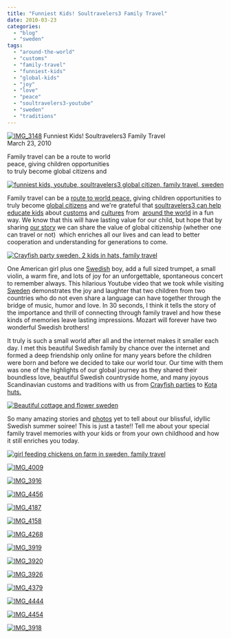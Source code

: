 ```yaml
---
title: "Funniest Kids! Soultravelers3 Family Travel"
date: 2010-03-23
categories: 
  - "blog"
  - "sweden"
tags: 
  - "around-the-world"
  - "customs"
  - "family-travel"
  - "funniest-kids"
  - "global-kids"
  - "joy"
  - "love"
  - "peace"
  - "soultravelers3-youtube"
  - "sweden"
  - "traditions"
---
```


 [![IMG_3148](https://pub-ac94b3f306b24c0dba4238943c97f2e1.r2.dev/6a00e5502a950788330120a96aca51970b.jpg)](https://pub-ac94b3f306b24c0dba4238943c97f2e1.r2.dev/6a00e5502a950788330120a96aca51970b.jpg) Funniest Kids! Soultravelers3 Family Travel  
March 23, 2010

Family travel can be a route to world  
peace, giving children opportunities  
to truly become global citizens and

<!--more-->

[![ funniest kids, youtube, soultravelers3 global citizen, family travel, sweden](https://pub-ac94b3f306b24c0dba4238943c97f2e1.r2.dev/6a00e5502a9507883301310fd1cae7970c.jpg " funniest kids, youtube, soultravelers3 global citizen, family travel, sweden")](https://pub-ac94b3f306b24c0dba4238943c97f2e1.r2.dev/6a00e5502a9507883301310fd1cae7970c.jpg)  

Family travel can be a [route to world peace,](http://www.worldpeacepassport.com/index.html) giving children opportunities to truly become [global citizens](http://www.education.com/magazine/article/Going-Global-Citizens-of-the-World/) and we're grateful that [soultravelers3 can help educate kids](http://soultravelers3new.local/2008/12/sahara-dream.html#more) about [customs](http://soultravelers3new.local/2008/12/little-pilgrims.html#more) and [cultures](http://soultravelers3new.local/2007/08/kalehan-kindred.html#more) from  [around the world](http://soultravelers3new.local/2008/12/where-in-heaven.html#more) in a fun way. We know that this will have lasting value for our child, but hope that by sharing [our story](http://soultravelers3new.local/2009/04/how-to-travel-the-world-as-a-digital-nomad-family.html) we can share the value of global citizenship (whether one can travel or not)  which enriches all our lives and can lead to better cooperation and understanding for generations to come.

[![Crayfish party sweden, 2 kids in hats, family travel](https://pub-ac94b3f306b24c0dba4238943c97f2e1.r2.dev/6a00e5502a9507883301310fd1d00b970c.jpg "Crayfish party sweden, 2 kids in hats, family travel")](https://pub-ac94b3f306b24c0dba4238943c97f2e1.r2.dev/6a00e5502a9507883301310fd1d00b970c.jpg)  

One American girl plus one [Swedish](http://soultravelers3new.local/2009/02/family-travel-photo-absolut-ice-bar-in-stockholm-sweden.html) boy, add a full sized trumpet, a small violin, a warm fire, and lots of joy for an unforgettable, spontaneous concert to remember always. This hilarious Youtube video that we took while visiting [Sweden](http://soultravelers3new.local/2009/08/family-travel-photo-sweden-stockholm-harbor-boats.html) demonstrates the joy and laughter that two children from two countries who do not even share a language can have together through the bridge of music, humor and love. In 30 seconds, I think it tells the story of the importance and thrill of connecting through family travel and how these kinds of memories leave lasting impressions. Mozart will forever have two wonderful Swedish brothers!

It truly is such a small world after all and the internet makes it smaller each day. I met this beautiful Swedish family by chance over the internet and formed a deep friendship only online for many years before the children were born and before we decided to take our world tour. Our time with them was one of the highlights of our global journey as they shared their boundless love, beautiful Swedish countryside home, and many joyous Scandinavian customs and traditions with us from [Crayfish parties](http://twitpic.com/85rf) to [Kota huts.](http://soultravelers3new.local/2009/05/family-travel-photo-sweden-reindeer-meat-in-kota-traditional-sami-lapland.html)

[![Beautiful cottage and flower sweden](https://pub-ac94b3f306b24c0dba4238943c97f2e1.r2.dev/6a00e5502a950788330120a96b082b970b.jpg "Beautiful cottage and flower sweden")](https://pub-ac94b3f306b24c0dba4238943c97f2e1.r2.dev/6a00e5502a950788330120a96b082b970b.jpg)  

So many amazing stories and [photos](http://soultravelers3new.local/2009/09/family-travel-photo-sweden-pets-cats-children-travel-photography.html) yet to tell about our blissful, idyllic Swedish summer soiree! This is just a taste!! Tell me about your special family travel memories with your kids or from your own childhood and how it still enriches you today. 

[![girl feeding chickens on farm in sweden, family travel](https://pub-ac94b3f306b24c0dba4238943c97f2e1.r2.dev/6a00e5502a9507883301310fd20937970c.jpg "girl feeding chickens on farm in sweden, family travel")](https://pub-ac94b3f306b24c0dba4238943c97f2e1.r2.dev/6a00e5502a9507883301310fd20937970c.jpg)

[![IMG_4009](https://pub-ac94b3f306b24c0dba4238943c97f2e1.r2.dev/6a00e5502a9507883301310fd20a58970c.jpg)](https://pub-ac94b3f306b24c0dba4238943c97f2e1.r2.dev/6a00e5502a9507883301310fd20a58970c.jpg) 

[![IMG_3916](https://pub-ac94b3f306b24c0dba4238943c97f2e1.r2.dev/6a00e5502a950788330120a96b0c4e970b.jpg)](https://pub-ac94b3f306b24c0dba4238943c97f2e1.r2.dev/6a00e5502a950788330120a96b0c4e970b.jpg)

[![IMG_4456](https://pub-ac94b3f306b24c0dba4238943c97f2e1.r2.dev/6a00e5502a9507883301310fd20d30970c.jpg)](https://pub-ac94b3f306b24c0dba4238943c97f2e1.r2.dev/6a00e5502a9507883301310fd20d30970c.jpg)

[![IMG_4187](https://pub-ac94b3f306b24c0dba4238943c97f2e1.r2.dev/6a00e5502a950788330120a96b0ed6970b.jpg)](http://soultravelers3new.local/wp-content/uploads/wp-content/uploads/2025/09/6a00e5502a950788330120a96b0ed6970b-150x150.jpg)

[![IMG_4158](https://pub-ac94b3f306b24c0dba4238943c97f2e1.r2.dev/6a00e5502a950788330120a96b10d9970b.jpg)](https://pub-ac94b3f306b24c0dba4238943c97f2e1.r2.dev/6a00e5502a950788330120a96b10d9970b.jpg) 

[![IMG_4268](https://pub-ac94b3f306b24c0dba4238943c97f2e1.r2.dev/6a00e5502a950788330120a96b13ed970b.jpg)](https://pub-ac94b3f306b24c0dba4238943c97f2e1.r2.dev/6a00e5502a950788330120a96b13ed970b.jpg) 

[![IMG_3919](https://pub-ac94b3f306b24c0dba4238943c97f2e1.r2.dev/6a00e5502a950788330120a96b1657970b.jpg)](https://pub-ac94b3f306b24c0dba4238943c97f2e1.r2.dev/6a00e5502a950788330120a96b1657970b.jpg) 

[![IMG_3920](https://pub-ac94b3f306b24c0dba4238943c97f2e1.r2.dev/6a00e5502a9507883301310fd21784970c.jpg)](https://pub-ac94b3f306b24c0dba4238943c97f2e1.r2.dev/6a00e5502a9507883301310fd21784970c.jpg)

[![IMG_3926](https://pub-ac94b3f306b24c0dba4238943c97f2e1.r2.dev/6a00e5502a9507883301310fd21925970c.jpg)](https://pub-ac94b3f306b24c0dba4238943c97f2e1.r2.dev/6a00e5502a9507883301310fd21925970c.jpg) 

  
[![IMG_4379](https://pub-ac94b3f306b24c0dba4238943c97f2e1.r2.dev/6a00e5502a9507883301310fd21b1a970c.jpg)](https://pub-ac94b3f306b24c0dba4238943c97f2e1.r2.dev/6a00e5502a9507883301310fd21b1a970c.jpg) 

[![IMG_4444](https://pub-ac94b3f306b24c0dba4238943c97f2e1.r2.dev/6a00e5502a950788330120a96b1d35970b.jpg)](https://pub-ac94b3f306b24c0dba4238943c97f2e1.r2.dev/6a00e5502a950788330120a96b1d35970b.jpg) 

[![IMG_4454](https://pub-ac94b3f306b24c0dba4238943c97f2e1.r2.dev/6a00e5502a9507883301310fd21e9d970c.jpg)](https://pub-ac94b3f306b24c0dba4238943c97f2e1.r2.dev/6a00e5502a9507883301310fd21e9d970c.jpg) 

[![IMG_3918](https://pub-ac94b3f306b24c0dba4238943c97f2e1.r2.dev/6a00e5502a9507883301310fd2233d970c.jpg)](http://soultravelers3new.local/wp-content/uploads/wp-content/uploads/2025/09/6a00e5502a9507883301310fd2233d970c.jpg)
